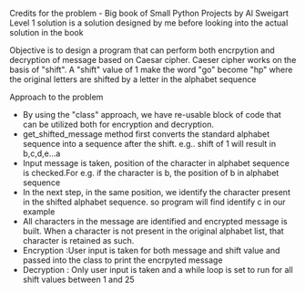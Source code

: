 Credits for the problem - Big book of Small Python Projects by Al Sweigart Level 1 solution is a solution designed by me before looking into the actual solution in the book

Objective is to design a program that can perform both encrpytion and decryption of message based on Caesar cipher.
Caeser cipher works on the basis of "shift". A "shift" value of 1 make the word "go" become "hp" where the original letters are shifted by a letter in the alphabet sequence

Approach to the problem

- By using the "class" approach, we have re-usable block of code that can be utilized both for encryption and decryption.
- get_shifted_message method first converts the standard alphabet sequence into a sequence after the shift. e.g.. shift of 1 will result in b,c,d,e...a
- Input message is taken, position of the character in alphabet sequence is checked.For e.g. if the character is b, the position of b in alphabet sequence
- In the next step, in the same position, we identify the character present in the shifted alphabet sequence. so program will find identify c in our example
- All characters in the message are identified and encrypted message is built. When a character is not present in the original alphabet list, that character is retained as such.
- Encryption :User input is taken for both message and shift value and passed into the class to print the encrpyted message 
- Decryption : Only user input is taken and a while loop is set to run for all shift values between 1 and 25
